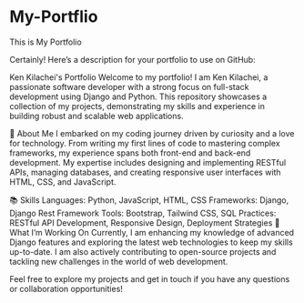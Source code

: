 # My-Portflio
This is My Portfolio

Certainly! Here’s a description for your portfolio to use on GitHub:

Ken Kilachei's Portfolio
Welcome to my portfolio! I am Ken Kilachei, a passionate software developer with a strong focus on full-stack development using Django and Python. This repository showcases a collection of my projects, demonstrating my skills and experience in building robust and scalable web applications.

🚀 About Me
I embarked on my coding journey driven by curiosity and a love for technology. From writing my first lines of code to mastering complex frameworks, my experience spans both front-end and back-end development. My expertise includes designing and implementing RESTful APIs, managing databases, and creating responsive user interfaces with HTML, CSS, and JavaScript.


📚 Skills
Languages: Python, JavaScript, HTML, CSS
Frameworks: Django, Django Rest Framework
Tools: Bootstrap, Tailwind CSS, SQL
Practices: RESTful API Development, Responsive Design, Deployment Strategies
🌟 What I’m Working On
Currently, I am enhancing my knowledge of advanced Django features and exploring the latest web technologies to keep my skills up-to-date. I am also actively contributing to open-source projects and tackling new challenges in the world of web development.

Feel free to explore my projects and get in touch if you have any questions or collaboration opportunities!

